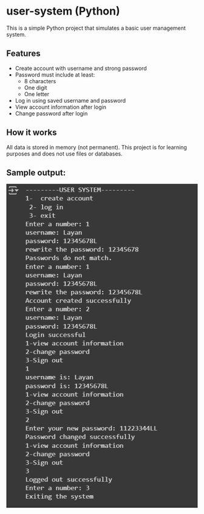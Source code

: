 # user-system (Python)
This is a simple Python project that simulates a basic user management system.

##  Features
- Create account with username and strong password
- Password must include at least:
  - 8 characters
  - One digit
  - One letter
- Log in using saved username and password
- View account information after login
- Change password after login

##  How it works
All data is stored in memory (not permanent). This project is for learning purposes and does not use files or databases.

##  Sample output:
![Sample Output](User-System-output.png)
